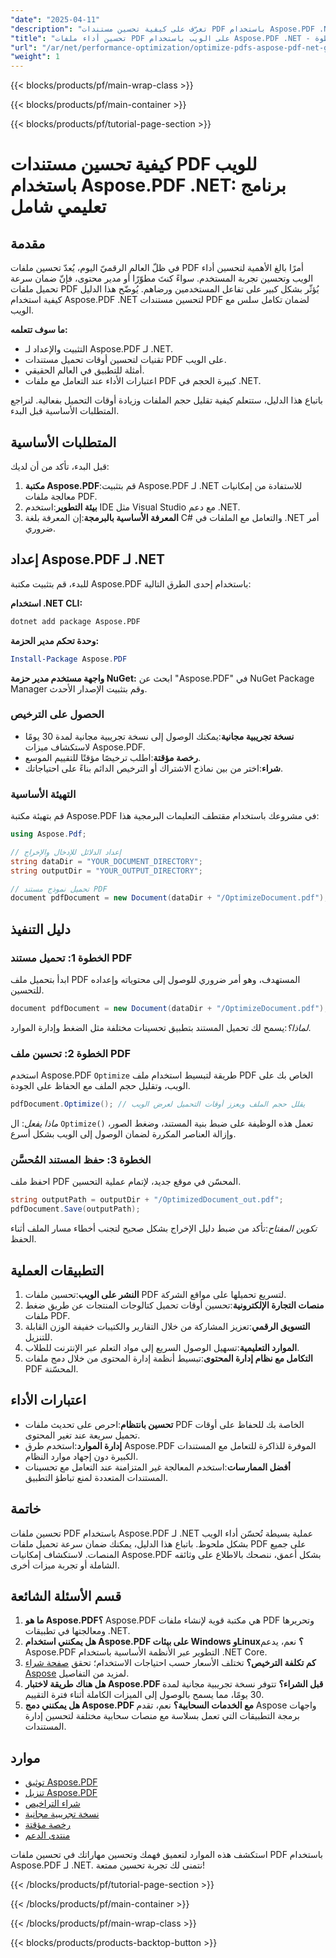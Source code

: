 ```yaml
---
"date": "2025-04-11"
"description": "تعرّف على كيفية تحسين مستندات PDF باستخدام Aspose.PDF .NET لتحسين أداء الويب وتسريع أوقات التحميل. عزّز تفاعل المستخدم مع ملفات PDF المبسطة."
"title": "تحسين أداء ملفات PDF على الويب باستخدام Aspose.PDF .NET - دليل خطوة بخطوة"
"url": "/ar/net/performance-optimization/optimize-pdfs-aspose-pdf-net-guide/"
"weight": 1
---
```


{{< blocks/products/pf/main-wrap-class >}}

{{< blocks/products/pf/main-container >}}

{{< blocks/products/pf/tutorial-page-section >}}


# كيفية تحسين مستندات PDF للويب باستخدام Aspose.PDF .NET: برنامج تعليمي شامل

## مقدمة
في ظلّ العالم الرقميّ اليوم، يُعدّ تحسين ملفات PDF أمرًا بالغ الأهمية لتحسين أداء الويب وتحسين تجربة المستخدم. سواءً كنتَ مطوّرًا أو مدير محتوى، فإنّ ضمان سرعة تحميل ملفات PDF يُؤثّر بشكل كبير على تفاعل المستخدمين ورضاهم. يُوضّح هذا الدليل كيفية استخدام Aspose.PDF .NET لتحسين مستندات PDF لضمان تكامل سلس مع الويب.

**ما سوف تتعلمه:**
- التثبيت والإعداد لـ Aspose.PDF لـ .NET.
- تقنيات لتحسين أوقات تحميل مستندات PDF على الويب.
- أمثلة للتطبيق في العالم الحقيقي.
- اعتبارات الأداء عند التعامل مع ملفات PDF كبيرة الحجم في .NET.

باتباع هذا الدليل، ستتعلم كيفية تقليل حجم الملفات وزيادة أوقات التحميل بفعالية. لنراجع المتطلبات الأساسية قبل البدء.

## المتطلبات الأساسية
قبل البدء، تأكد من أن لديك:
1. **مكتبة Aspose.PDF**:قم بتثبيت Aspose.PDF لـ .NET للاستفادة من إمكانيات معالجة ملفات PDF.
2. **بيئة التطوير**:استخدم IDE مثل Visual Studio مع دعم .NET.
3. **المعرفة الأساسية بالبرمجة**:إن المعرفة بلغة C# والتعامل مع الملفات في .NET أمر ضروري.

## إعداد Aspose.PDF لـ .NET
للبدء، قم بتثبيت مكتبة Aspose.PDF باستخدام إحدى الطرق التالية:

**استخدام .NET CLI:**
```bash
dotnet add package Aspose.PDF
```

**وحدة تحكم مدير الحزمة:**
```powershell
Install-Package Aspose.PDF
```

**واجهة مستخدم مدير حزمة NuGet:**
ابحث عن "Aspose.PDF" في NuGet Package Manager وقم بتثبيت الإصدار الأحدث.

### الحصول على الترخيص
- **نسخة تجريبية مجانية**:يمكنك الوصول إلى نسخة تجريبية مجانية لمدة 30 يومًا لاستكشاف ميزات Aspose.PDF.
- **رخصة مؤقتة**:اطلب ترخيصًا مؤقتًا للتقييم الموسع.
- **شراء**:اختر من بين نماذج الاشتراك أو الترخيص الدائم بناءً على احتياجاتك.

### التهيئة الأساسية
قم بتهيئة مكتبة Aspose.PDF في مشروعك باستخدام مقتطف التعليمات البرمجية هذا:
```csharp
using Aspose.Pdf;

// إعداد الدلائل للإدخال والإخراج
string dataDir = "YOUR_DOCUMENT_DIRECTORY";
string outputDir = "YOUR_OUTPUT_DIRECTORY";

// تحميل نموذج مستند PDF
document pdfDocument = new Document(dataDir + "/OptimizeDocument.pdf");
```

## دليل التنفيذ
### الخطوة 1: تحميل مستند PDF
ابدأ بتحميل ملف PDF المستهدف، وهو أمر ضروري للوصول إلى محتوياته وإعداده للتحسين.
```csharp
document pdfDocument = new Document(dataDir + "/OptimizeDocument.pdf");
```
*لماذا؟*:يسمح لك تحميل المستند بتطبيق تحسينات مختلفة مثل الضغط وإدارة الموارد.

### الخطوة 2: تحسين ملف PDF
استخدم Aspose.PDF `Optimize` طريقة لتبسيط استخدام ملف PDF الخاص بك على الويب، وتقليل حجم الملف مع الحفاظ على الجودة.
```csharp
pdfDocument.Optimize(); // يقلل حجم الملف ويعزز أوقات التحميل لعرض الويب
```
*ماذا يفعل*: ال `Optimize()` تعمل هذه الوظيفة على ضبط بنية المستند، وضغط الصور، وإزالة العناصر المكررة لضمان الوصول إلى الويب بشكل أسرع.

### الخطوة 3: حفظ المستند المُحسَّن
احفظ ملف PDF المحسّن في موقع جديد، لإتمام عملية التحسين.
```csharp
string outputPath = outputDir + "/OptimizedDocument_out.pdf";
pdfDocument.Save(outputPath);
```
*تكوين المفتاح*:تأكد من ضبط دليل الإخراج بشكل صحيح لتجنب أخطاء مسار الملف أثناء الحفظ.

## التطبيقات العملية
1. **النشر على الويب**:تحسين ملفات PDF لتسريع تحميلها على مواقع الشركة.
2. **منصات التجارة الإلكترونية**:تحسين أوقات تحميل كتالوجات المنتجات عن طريق ضغط ملفات PDF.
3. **التسويق الرقمي**:تعزيز المشاركة من خلال التقارير والكتيبات خفيفة الوزن القابلة للتنزيل.
4. **الموارد التعليمية**:تسهيل الوصول السريع إلى مواد التعلم عبر الإنترنت للطلاب.
5. **التكامل مع نظام إدارة المحتوى**:تبسيط أنظمة إدارة المحتوى من خلال دمج ملفات PDF المحسّنة.

## اعتبارات الأداء
- **تحسين بانتظام**:احرص على تحديث ملفات PDF الخاصة بك للحفاظ على أوقات تحميل سريعة عند تغير المحتوى.
- **إدارة الموارد**:استخدم طرق Aspose.PDF الموفرة للذاكرة للتعامل مع المستندات الكبيرة دون إجهاد موارد النظام.
- **أفضل الممارسات**:استخدم المعالجة غير المتزامنة عند التعامل مع تحسينات المستندات المتعددة لمنع تباطؤ التطبيق.

## خاتمة
تحسين ملفات PDF باستخدام Aspose.PDF لـ .NET عملية بسيطة تُحسّن أداء الويب بشكل ملحوظ. باتباع هذا الدليل، يمكنك ضمان سرعة تحميل ملفات PDF على جميع المنصات. لاستكشاف إمكانيات Aspose.PDF بشكل أعمق، ننصحك بالاطلاع على وثائقه الشاملة أو تجربة ميزات أخرى.

## قسم الأسئلة الشائعة
1. **ما هو Aspose.PDF؟**
   Aspose.PDF هي مكتبة قوية لإنشاء ملفات PDF وتحريرها ومعالجتها في تطبيقات .NET.
2. **هل يمكنني استخدام Aspose.PDF على بيئات Windows وLinux؟**
   نعم، يدعم Aspose.PDF التطوير عبر الأنظمة الأساسية باستخدام .NET Core.
3. **كم تكلفة الترخيص؟**
   تختلف الأسعار حسب احتياجات الاستخدام؛ تحقق [صفحة شراء Aspose](https://purchase.aspose.com/buy) لمزيد من التفاصيل.
4. **هل هناك طريقة لاختبار Aspose.PDF قبل الشراء؟**
   تتوفر نسخة تجريبية مجانية لمدة 30 يومًا، مما يسمح بالوصول إلى الميزات الكاملة أثناء فترة التقييم.
5. **هل يمكنني دمج Aspose.PDF مع الخدمات السحابية؟**
   نعم، تقدم Aspose واجهات برمجة التطبيقات التي تعمل بسلاسة مع منصات سحابية مختلفة لتحسين إدارة المستندات.

## موارد
- [توثيق Aspose.PDF](https://reference.aspose.com/pdf/net/)
- [تنزيل Aspose.PDF](https://releases.aspose.com/pdf/net/)
- [شراء التراخيص](https://purchase.aspose.com/buy)
- [نسخة تجريبية مجانية](https://releases.aspose.com/pdf/net/)
- [رخصة مؤقتة](https://purchase.aspose.com/temporary-license/)
- [منتدى الدعم](https://forum.aspose.com/c/pdf/10)

استكشف هذه الموارد لتعميق فهمك وتحسين مهاراتك في تحسين ملفات PDF باستخدام Aspose.PDF لـ .NET. نتمنى لك تجربة تحسين ممتعة!


{{< /blocks/products/pf/tutorial-page-section >}}

{{< /blocks/products/pf/main-container >}}

{{< /blocks/products/pf/main-wrap-class >}}

{{< blocks/products/products-backtop-button >}}